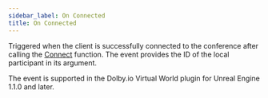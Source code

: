 ```yaml
---
sidebar_label: On Connected
title: On Connected
---
```

Triggered when the client is successfully connected to the conference after calling the [Connect](../Functions/connect) function. The event provides the ID of the local participant in its argument.

The event is supported in the Dolby.io Virtual World plugin for Unreal Engine 1.1.0 and later.